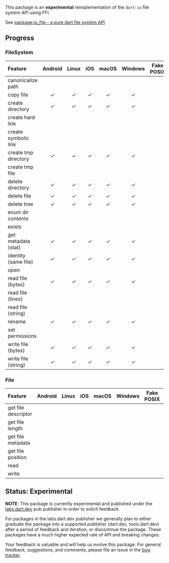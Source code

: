 This package is an **experimental** reimplementation of the `dart:io` file
system API using FFI.

See
[package:io_file - a pure dart file system API](https://docs.google.com/document/d/17dPegdklLKQz4fjrRDHaN0ld7FlmK0prncZQUTx68nk/edit?usp=sharing)

## Progress

### FileSystem

| Feature               | Android | Linux | iOS   | macOS | Windows | Fake POSIX | Fake Windows |
| :---                  |  :---:  | :---: | :---: | :---: | :----:  | :--------: | :----------: | 
|  canonicalize path    |         |       |       |       |         |            |              |
|  copy file            |    ✓    |   ✓   |   ✓   |   ✓   |    ✓    |            |              |
|  create directory     |    ✓    |   ✓   |   ✓   |   ✓   |    ✓    |            |              |
|  create hard link     |         |       |       |       |        |            |              |
|  create symbolic link |         |       |       |       |        |            |              |
|  create tmp directory |    ✓    |   ✓   |   ✓   |   ✓   |    ✓    |            |              |
|  create tmp file      |         |       |       |       |        |            |              |
|  delete directory     |    ✓    |   ✓   |   ✓   |   ✓   |    ✓    |            |              |
|  delete file          |    ✓    |   ✓   |   ✓   |   ✓   |    ✓    |            |              |
|  delete tree          |    ✓    |   ✓   |   ✓   |   ✓   |    ✓    |            |              |
|  enum dir contents    |         |       |       |       |        |            |              |
|  exists               |         |       |              |         |            |              |
|  get metadata (stat)  |    ✓    |   ✓   |   ✓   |   ✓   |    ✓    |            |              |
|  identity (same file) |    ✓    |   ✓   |   ✓   |   ✓   |    ✓    |            |              |
|  open                 |         |       |              |         |            |              |
|  read file (bytes)    |    ✓    |   ✓   |   ✓   |   ✓   |    ✓    |            |              |
|  read file (lines)    |         |       |       |       |        |            |              |
|  read file (string)   |         |       |       |       |        |            |              |
|  rename               |    ✓    |   ✓   |   ✓   |   ✓   |    ✓    |            |              |
|  set permissions      |         |       |       |      |         |            |              |
|  write file (bytes)   |    ✓    |   ✓   |   ✓   |   ✓   |    ✓    |            |              |
|  write file (string)  |    ✓    |   ✓   |   ✓   |   ✓   |    ✓    |            |              |

### File

| Feature               | Android | Linux | iOS   | macOS | Windows | Fake POSIX | Fake Windows |
| :---                  |  :---:  | :---: | :---: | :---: | :----:  | :--------: | :----------: |
|  get file descriptor  |         |       |       |       |         |            |              |
|  get file length      |         |       |       |       |         |            |              |
|  get file metadata    |         |       |       |       |         |            |              |
|  get file position    |         |       |       |       |         |            |              |
|  read                 |         |       |       |       |         |            |              |
|  write                |         |       |       |       |         |            |              |

## Status: Experimental

**NOTE**: This package is currently experimental and published under the
[labs.dart.dev](https://dart.dev/dart-team-packages) pub publisher in order to
solicit feedback. 

For packages in the labs.dart.dev publisher we generally plan to either graduate
the package into a supported publisher (dart.dev, tools.dart.dev) after a period
of feedback and iteration, or discontinue the package. These packages have a
much higher expected rate of API and breaking changes.

Your feedback is valuable and will help us evolve this package. For general
feedback, suggestions, and comments, please file an issue in the 
[bug tracker](https://github.com/dart-lang/labs/issues).
